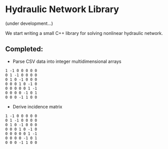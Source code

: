 # Hydraulic Network Library 
(under development...)

We start writing a small C++ library for solving nonlinear hydraulic network.

## Completed:
  
* Parse CSV data into integer multidimensional arrays
      
```
1 -1 0 0 0 0 0 
0 1 -1 0 0 0 0 
0 1 0 -1 0 0 0 
0 0 0 1 0 -1 0 
0 0 0 0 0 1 -1 
0 0 0 0 -1 0 1 
0 0 0 -1 1 0 0 
```

* Derive incidence matrix
    
```
1 -1 0 0 0 0 0 
0 1 -1 0 0 0 0 
0 1 0 -1 0 0 0 
0 0 0 1 0 -1 0 
0 0 0 0 0 1 -1 
0 0 0 0 -1 0 1 
0 0 0 -1 1 0 0 
```
    



